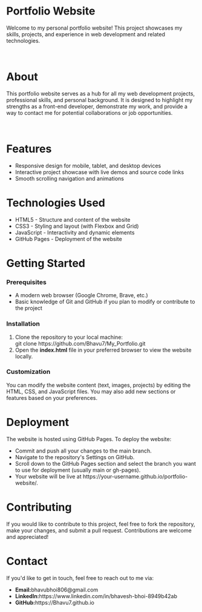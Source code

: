 <h1>Portfolio Website</h1>

<p>Welcome to my personal portfolio website! This project showcases my skills, projects, and experience in web development and related technologies.</p><br>

<h1>About</h1>

<p>This portfolio website serves as a hub for all my web development projects, professional skills, and personal background. It is designed to highlight my strengths as a front-end developer, demonstrate my work, and provide a way to contact me for potential collaborations or job opportunities.</p><br>

<h1>Features</h1>

<ul>
  <li>Responsive design for mobile, tablet, and desktop devices</li>
  <li>Interactive project showcase with live demos and source code links</li>
  <li>Smooth scrolling navigation and animations</li>
</ul>

<h1>Technologies Used</h1>

<ul>
  <li>HTML5 - Structure and content of the website</li>
  <li>CSS3 - Styling and layout (with Flexbox and Grid)</li>
  <li>JavaScript - Interactivity and dynamic elements</li>
  <li>GitHub Pages - Deployment of the website</li>
</ul>

<h1>Getting Started</h1>

<h3>Prerequisites</h3>

<ul>
  <li>A modern web browser (Google Chrome, Brave, etc.)</li>
  <li>Basic knowledge of Git and GitHub if you plan to modify or contribute to the project</li>
</ul>

<h3>Installation</h3>

<ol>
  <li>Clone the repository to your local machine: <br>git clone https://github.com/Bhavu7/My_Portfolio.git</li>
  <li>Open the <b>index.html</b> file in your preferred browser to view the website locally.</li>
</ol>

<h3>Customization</h3>

<p>You can modify the website content (text, images, projects) by editing the HTML, CSS, and JavaScript files. You may also add new sections or features based on your preferences.</p>

<h1>Deployment</h1>

<p>The website is hosted using GitHub Pages. To deploy the website:</p>

<ul>
  <li>Commit and push all your changes to the main branch.</li>
  <li>Navigate to the repository's Settings on GitHub.</li>
  <li>Scroll down to the GitHub Pages section and select the branch you want to use for deployment (usually main or gh-pages).</li>
  <li>Your website will be live at https://your-username.github.io/portfolio-website/.</li>
</ul>

<h1>Contributing</h1>

<p>If you would like to contribute to this project, feel free to fork the repository, make your changes, and submit a pull request. Contributions are welcome and appreciated!</p>

<h1>Contact</h1>

<p>If you'd like to get in touch, feel free to reach out to me via:</p>

<ul>
  <li><b>Email:</b>bhavubhoi806@gmail.com </li>
  <li><b>LinkedIn:</b>https://www.linkedin.com/in/bhavesh-bhoi-8949b42ab</li>
  <li><b>GitHub:</b>https://Bhavu7.github.io</li>
</ul>
